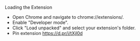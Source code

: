 Loading the Extension
- Open Chrome and navigate to chrome://extensions/.
- Enable "Developer mode".
- Click "Load unpacked" and select your extension's folder.
- Pin extension https://d.pr/i/tXjl0d
